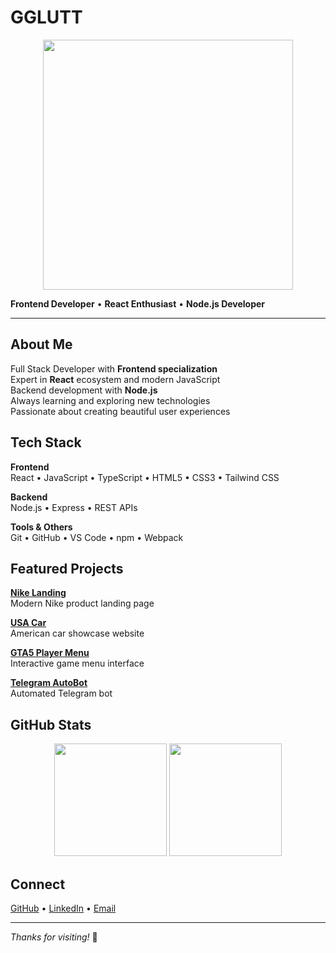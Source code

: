 # GGLUTT

<div align="center">
  <img src="https://media.giphy.com/media/RbDKaczqWovIugyJmW/giphy.gif" width="400"/>
</div>

**Frontend Developer** • **React Enthusiast** • **Node.js Developer**

---

## About Me

Full Stack Developer with **Frontend specialization**  
Expert in **React** ecosystem and modern JavaScript  
Backend development with **Node.js**  
Always learning and exploring new technologies  
Passionate about creating beautiful user experiences

## Tech Stack

**Frontend**  
React • JavaScript • TypeScript • HTML5 • CSS3 • Tailwind CSS

**Backend**  
Node.js • Express • REST APIs

**Tools & Others**  
Git • GitHub • VS Code • npm • Webpack

## Featured Projects

**[Nike Landing](https://github.com/GGLUTT/Nike_Landing1)**  
Modern Nike product landing page

**[USA Car](https://github.com/GGLUTT/usa_Car)**  
American car showcase website

**[GTA5 Player Menu](https://github.com/GGLUTT/player-menu-GTA5)**  
Interactive game menu interface

**[Telegram AutoBot](https://github.com/GGLUTT/Telega-AutoBot)**  
Automated Telegram bot

## GitHub Stats

<div align="center">
  <img height="180em" src="https://github-readme-stats.vercel.app/api?username=GGLUTT&show_icons=true&theme=minimal&include_all_commits=true&count_private=true&hide=contribs"/>
  <img height="180em" src="https://github-readme-stats.vercel.app/api/top-langs/?username=GGLUTT&layout=compact&langs_count=6&theme=minimal&hide=c%23,c"/>
</div>

## Connect

[GitHub](https://github.com/GGLUTT) • [LinkedIn](https://www.linkedin.com/in/evgenii-lutiy-460797364/?locale=en_US) • [Email](mailto:your-email@example.com)

---

*Thanks for visiting!* 🚀
